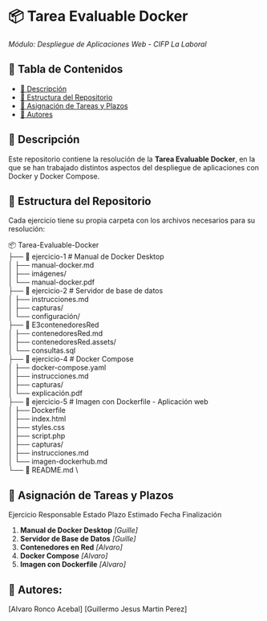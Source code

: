 
# 📦 Tarea Evaluable Docker  
*Módulo: Despliegue de Aplicaciones Web - CIFP La Laboral*  

## 📑 Tabla de Contenidos
- [📖 Descripción](#-descripción)
- [📂 Estructura del Repositorio](#-estructura-del-repositorio)
- [📌 Asignación de Tareas y Plazos](#-asignación-de-tareas-y-plazos)
- [📌 Autores](#-autores)

## 📖 Descripción  
Este repositorio contiene la resolución de la **Tarea Evaluable Docker**, en la que se han trabajado distintos aspectos del despliegue de aplicaciones con Docker y Docker Compose.  

## 📂 Estructura del Repositorio  
Cada ejercicio tiene su propia carpeta con los archivos necesarios para su resolución:  

📦 Tarea-Evaluable-Docker \
├── 📁 ejercicio-1 # Manual de Docker Desktop \
│ ├── manual-docker.md \
│ ├── imágenes/ \
│ └── manual-docker.pdf \
├── 📁 ejercicio-2 # Servidor de base de datos \
│ ├── instrucciones.md \
│ ├── capturas/ \
│ └── configuración/ \
├── 📁 E3contenedoresRed \
│ ├── contenedoresRed.md \
│ ├── contenedoresRed.assets/ \
│ └── consultas.sql \
├── 📁 ejercicio-4 # Docker Compose \
│ ├── docker-compose.yaml \
│ ├── instrucciones.md \
│ ├── capturas/ \
│ └── explicación.pdf \
├── 📁 ejercicio-5 # Imagen con Dockerfile - Aplicación web \
│ ├── Dockerfile \
│ ├── index.html \
│ ├── styles.css \
│ ├── script.php \
│ ├── capturas/ \
│ ├── instrucciones.md \
│ └── imagen-dockerhub.md \
└── 📄 README.md \

## 📌 Asignación de Tareas y Plazos
Ejercicio	Responsable	Estado	Plazo Estimado	Fecha Finalización
1. **Manual de Docker Desktop**	_[Guille]_ 
2. **Servidor de Base de Datos** _[Guille]_	
3. **Contenedores en Red**	_[Alvaro]_	
4. **Docker Compose**	_[Alvaro]_	
5. **Imagen con Dockerfile**	_[Alvaro]_

## 📌 Autores:

[Alvaro Ronco Acebal]
[Guillermo Jesus Martin Perez]
